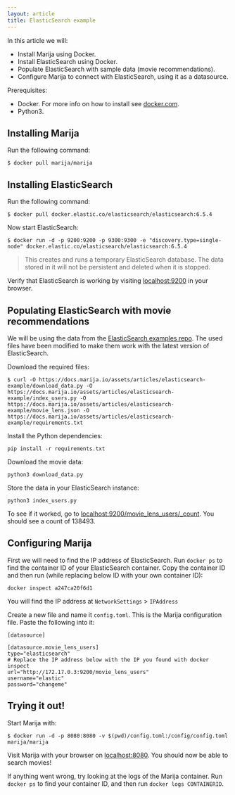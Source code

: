 ```yaml
---
layout: article
title: ElasticSearch example
---
```


In this article we will:
* Install Marija using Docker.
* Install ElasticSearch using Docker.
* Populate ElasticSearch with sample data (movie recommendations).
* Configure Marija to connect with ElasticSearch, using it as a datasource.

Prerequisites:
* Docker. For more info on how to install see [docker.com](https://docs.docker.com/install/).
* Python3.

## Installing Marija
Run the following command:
```
$ docker pull marija/marija
```

## Installing ElasticSearch
Run the following command:
```
$ docker pull docker.elastic.co/elasticsearch/elasticsearch:6.5.4
```

Now start ElasticSearch:
```
$ docker run -d -p 9200:9200 -p 9300:9300 -e "discovery.type=single-node" docker.elastic.co/elasticsearch/elasticsearch:6.5.4
```
> This creates and runs a temporary ElasticSearch database. The data stored in it will not be persistent and deleted when it is stopped.

Verify that ElasticSearch is working by visiting [localhost:9200](http://localhost:9200) in your browser.

## Populating ElasticSearch with movie recommendations

We will be using the data from the [ElasticSearch examples repo](https://github.com/elastic/examples/tree/master/Graph/movie_recommendations).
The used files have been modified to make them work with the latest version of ElasticSearch.

Download the required files:
```
$ curl -O https://docs.marija.io/assets/articles/elasticsearch-example/download_data.py -O https://docs.marija.io/assets/articles/elasticsearch-example/index_users.py -O https://docs.marija.io/assets/articles/elasticsearch-example/movie_lens.json -O https://docs.marija.io/assets/articles/elasticsearch-example/requirements.txt
```

Install the Python dependencies:
```
pip install -r requirements.txt
```

Download the movie data:
```
python3 download_data.py
```

Store the data in your ElasticSearch instance:
```
python3 index_users.py
```

To see if it worked, go to
[localhost:9200/movie_lens_users/_count](http://localhost:9200/movie_lens_users/_count).
You should see a count of 138493.

## Configuring Marija

First we will need to find the IP address of ElasticSearch. Run `docker ps` to find
the container ID of your ElasticSearch container. Copy the container ID and then
run (while replacing below ID with your own container ID):
```
docker inspect a247ca20f6d1
```

You will find the IP address at `NetworkSettings` > `IPAddress`

Create a new file and name it `config.toml`. This is the Marija configuration
file. Paste the following into it:
```
[datasource]

[datasource.movie_lens_users]
type="elasticsearch"
# Replace the IP address below with the IP you found with docker inspect
url="http://172.17.0.3:9200/movie_lens_users"
username="elastic"
password="changeme"
```

## Trying it out!

Start Marija with:
```
$ docker run -d -p 8080:8080 -v $(pwd)/config.toml:/config/config.toml marija/marija
```

Visit Marija with your browser on [localhost:8080](http://localhost:8080). You
should now be able to search movies!

If anything went wrong, try looking at the logs of the Marija container. Run
`docker ps` to find your container ID, and then run `docker logs CONTAINERID`.
